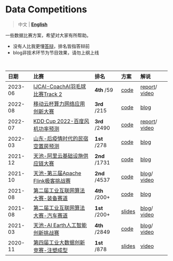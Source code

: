 # Data Competitions

> 中文 | **[English](https://github.com/LongxingTan/Data-competitions/blob/master/README_EN.md)**

一些数据比赛方案，希望对大家有所帮助。 <br>
- 没有人比我更懂[答辩](https://mp.weixin.qq.com/s/tmb0U2GYcOFRbFBbNvSMiA)，排名皆指答辩前 <br>
- blog非技术环节为节目效果，请勿上纲上线


&nbsp;

| 日期 | 比赛 | 排名 | 方案 | 解说 |
| :-- | :-- | :-- | :-- | :-- |
| 2023-06 | [IJCAI-CoachAI羽毛球比赛Track 2](https://sites.google.com/view/coachai-challenge-2023/tasks/track2) | **4th** /59 | [code](https://github.com/LongxingTan/Data-competitions/tree/master/ijcai-badminton) | [report](https://sites.google.com/view/coachai-challenge-2023/report)/ [video](https://www.bilibili.com/video/BV1vu4y1Q7L2/) |
| 2022-08 | [移动云杯算力网络应用创新大赛](https://ecloud.10086.cn/api/query/developer/user/home.html?ticket=ST-723-XerOpAXk2r6fjD49I5Xl-cas01.example.org#/api/query/developer/match/matchspecialpage.html?way=DC) | **3rd** /215 | [code](https://github.com/LongxingTan/Data-competitions/tree/master/dc-mobile) | [blog](https://mp.weixin.qq.com/s/MLXALVwVIXU4nizJ_pMOUQ) |
| 2022-07 | [KDD Cup 2022-百度风机功率预测](https://aistudio.baidu.com/aistudio/competition/detail/152/0/introduction) | **3rd** /2490 | [code](https://github.com/LongxingTan/KDDCup2022-Baidu) | [report](https://arxiv.org/abs/2307.09248)/ [video](https://youtu.be/OuBnMvirwoQ?t=5074)  |
| 2022-03 | [山东-后疫情时代的民宿空置房预测](http://data.sd.gov.cn/cmpt/cmptDetail.html?id=58) | **1st** /278 | [code](https://github.com/LongxingTan/Data-competitions/tree/master/shandong-hotel) | [blog](https://mp.weixin.qq.com/s/wWwCcih-VOy5rQo7PpI1Pg) |
| 2021-12 | [天池-阿里云基础设施供应链大赛](https://tianchi.aliyun.com/competition/entrance/531934/introduction) | **2nd** /1731 | [code](https://github.com/LongxingTan/Data-competitions/tree/master/tianchi-supply-chain) | [blog](https://mp.weixin.qq.com/s/SoxzxL0XySNibpxUZK2CbQ) |
| 2021-10 | [天池-第三届Apache Flink极客挑战赛](https://tianchi.aliyun.com/competition/entrance/531925/introduction) | **2nd** /4537 | [code](https://github.com/LongxingTan/Data-competitions/tree/master/tianchi-flink-aaig) | [blog](https://mp.weixin.qq.com/s/mUfmj80_eM7SG7rGanBotw)/ [video](https://tianchi.aliyun.com/course/322/14503) |
| 2021-08 | [第二届工业互联网算法大赛-装备赛道](http://iiac.vip/) | **4th** /200+ | [code](https://github.com/LongxingTan/Data-competitions/tree/master/iiac-mitsubishi) | [blog](https://mp.weixin.qq.com/s/8fZLaSU2j2_XFn0wc7frYg) |
| 2021-08 | [第二届工业互联网算法大赛-汽车赛道](http://iiac.vip/) | **1st** /200+ | [slides](https://github.com/LongxingTan/Data-competitions/tree/master/iiac-tesla) | [blog](https://mp.weixin.qq.com/s/nIZouQVmSHXp2KYE2qQokQ)/ [video](https://b23.tv/Q9MsS18) |
| 2021-03 | [天池-AI Earth人工智能创新挑战赛](https://tianchi.aliyun.com/competition/entrance/531871/introduction) | **4th** /2849 | [code](https://github.com/LongxingTan/Data-competitions/tree/master/tianchi-enso-prediction) | [blog](https://mp.weixin.qq.com/s/79e7bURJnSWY3Rlzlyl4HQ)/ [video](https://tianchi.aliyun.com/course/live/1651) |
| 2020-11 | [第四届工业大数据创新竞赛-注塑成型](http://www.industrial-bigdata.com/Competition) | **1st** /878 | [slides](https://github.com/LongxingTan/Data-competitions/blob/master/industry-injection-molding)| [video](http://kejiao.cctv.com/2020/11/24/VIDEs1nVMyT5IsTKuDvov5vQ201124.shtml?spm=C94255512193.P12720962538.0.0) |
